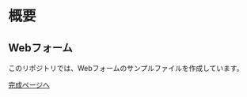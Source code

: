 # 概要

## Webフォーム

このリポジトリでは、Webフォームのサンプルファイルを作成しています。


[完成ページへ](https://yscyber.github.io/web-forms/ "https://yscyber.github.io/web-forms/")